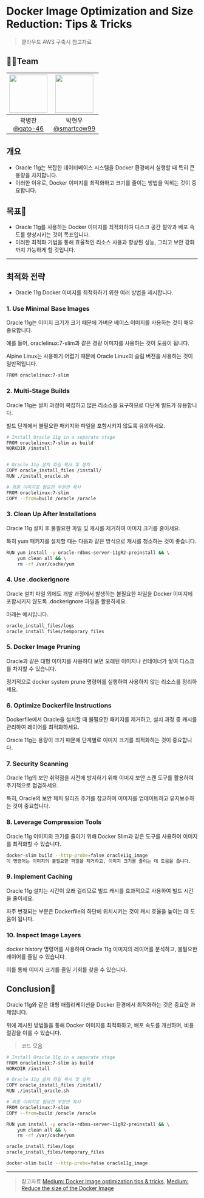 # Docker Image Optimization and Size Reduction: Tips & Tricks
> 클라우드 AWS 구축시 참고자료

## 👨‍💻Team

|<img src="https://avatars.githubusercontent.com/u/139302518?v=4" width="100" height="100"/>|<img src="https://avatars.githubusercontent.com/u/78792358?v=4" width="100" height="100"/>|
|:-:|:-:|
|곽병찬<br/>[@gato-46](https://github.com/gato-46)|박현우<br/>[@smartcow99](https://github.com/smartcow99)|

## 개요
- Oracle 11g는 복잡한 데이터베이스 시스템을 Docker 환경에서 실행할 때 특히 큰 용량을 차지합니다. 
- 이러한 이유로, Docker 이미지를 최적화하고 크기를 줄이는 방법을 익히는 것이 중요합니다.

## 목표🎁
- Oracle 11g를 사용하는 Docker 이미지를 최적화하여 디스크 공간 절약과 배포 속도를 향상시키는 것이 목표입니다.
- 이러한 최적화 기법을 통해 효율적인 리소스 사용과 향상된 성능, 그리고 보안 강화까지 가능하게 할 것입니다.

---

## 최적화 전략

- Oracle 11g Docker 이미지를 최적화하기 위한 여러 방법을 제시합니다.

### 1. Use Minimal Base Images
Oracle 11g는 이미지 크기가 크기 때문에 가벼운 베이스 이미지를 사용하는 것이 매우 중요합니다. 

예를 들어, oraclelinux:7-slim과 같은 경량 이미지를 사용하는 것이 도움이 됩니다. 

Alpine Linux는 사용하기 어렵기 때문에 Oracle Linux의 슬림 버전을 사용하는 것이 일반적입니다.

```bash
FROM oraclelinux:7-slim
```

### 2. Multi-Stage Builds
Oracle 11g는 설치 과정이 복잡하고 많은 리소스를 요구하므로 다단계 빌드가 유용합니다. 

빌드 단계에서 불필요한 패키지와 파일을 포함시키지 않도록 유의하세요.

```bash
# Install Oracle 11g in a separate stage
FROM oraclelinux:7-slim as build
WORKDIR /install


# Oracle 11g 설치 파일 복사 및 설치
COPY oracle_install_files /install/
RUN ./install_oracle.sh

# 최종 이미지로 필요한 부분만 복사
FROM oraclelinux:7-slim
COPY --from=build /oracle /oracle
```

### 3. Clean Up After Installations
Oracle 11g 설치 후 불필요한 파일 및 캐시를 제거하여 이미지 크기를 줄이세요. 

특히 yum 패키지를 설치할 때는 다음과 같은 방식으로 캐시를 청소하는 것이 좋습니다.

```bash
RUN yum install -y oracle-rdbms-server-11gR2-preinstall && \
    yum clean all && \
    rm -rf /var/cache/yum
```

### 4. Use .dockerignore
Oracle 설치 파일 외에도 개발 과정에서 발생하는 불필요한 파일을 Docker 이미지에 포함시키지 않도록 .dockerignore 파일을 활용하세요. 

아래는 예시입니다.

```bash
oracle_install_files/logs
oracle_install_files/temporary_files
```

### 5. Docker Image Pruning
Oracle과 같은 대형 이미지를 사용하다 보면 오래된 이미지나 컨테이너가 쌓여 디스크를 차지할 수 있습니다. 

정기적으로 docker system prune 명령어를 실행하여 사용하지 않는 리소스를 정리하세요.

### 6. Optimize Dockerfile Instructions
Dockerfile에서 Oracle을 설치할 때 불필요한 패키지를 제거하고, 설치 과정 중 캐시를 관리하여 레이어를 최적화하세요. 

Oracle 11g는 용량이 크기 때문에 단계별로 이미지 크기를 최적화하는 것이 중요합니다.

### 7. Security Scanning
Oracle 11g의 보안 취약점을 사전에 방지하기 위해 이미지 보안 스캔 도구를 활용하여 주기적으로 점검하세요. 

특히, Oracle의 보안 패치 릴리즈 주기를 참고하여 이미지를 업데이트하고 유지보수하는 것이 중요합니다.

### 8. Leverage Compression Tools
Oracle 11g 이미지의 크기를 줄이기 위해 Docker Slim과 같은 도구를 사용하여 이미지를 최적화할 수 있습니다.

```bash
docker-slim build --http-probe=false oracle11g_image
이 명령어는 이미지의 불필요한 파일을 제거하고, 이미지 크기를 줄이는 데 도움을 줍니다.
```

### 9. Implement Caching
Oracle 11g 설치는 시간이 오래 걸리므로 빌드 캐시를 효과적으로 사용하여 빌드 시간을 줄이세요. 

자주 변경되는 부분은 Dockerfile의 하단에 위치시키는 것이 캐시 효율을 높이는 데 도움이 됩니다.

### 10. Inspect Image Layers
docker history 명령어를 사용하여 Oracle 11g 이미지의 레이어를 분석하고, 불필요한 레이어를 줄일 수 있습니다. 

이를 통해 이미지 크기를 줄일 기회를 찾을 수 있습니다.

## Conclusion🎉
Oracle 11g와 같은 대형 애플리케이션을 Docker 환경에서 최적화하는 것은 중요한 과제입니다. 

위에 제시된 방법들을 통해 Docker 이미지를 최적화하고, 배포 속도를 개선하며, 비용 절감을 이룰 수 있습니다.


> 코드 모음
```bash
# Install Oracle 11g in a separate stage
FROM oraclelinux:7-slim as build
WORKDIR /install

# Oracle 11g 설치 파일 복사 및 설치
COPY oracle_install_files /install/
RUN ./install_oracle.sh

# 최종 이미지로 필요한 부분만 복사
FROM oraclelinux:7-slim
COPY --from=build /oracle /oracle

RUN yum install -y oracle-rdbms-server-11gR2-preinstall && \
    yum clean all && \
    rm -rf /var/cache/yum

oracle_install_files/logs
oracle_install_files/temporary_files

docker-slim build --http-probe=false oracle11g_image

```

---


> 참고자료 [Medium: Docker Image optimization tips & tricks](https://overcast.blog/docker-image-optimization-tips-tricks-6a17f687162b), [Medium: Reduce the size of the Docker Image](https://faun.pub/reduce-the-size-of-the-docker-image-e6895b653419)
